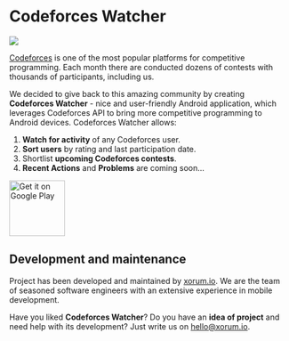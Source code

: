 # Codeforces Watcher

![](https://github.com/xorum-io/codeforces_watcher/blob/dev/Codeforces%20Watcher.png)

[Codeforces](https://codeforces.com/) is one of the most popular platforms for competitive programming. Each month there are conducted dozens of contests with thousands of participants, including us.

We decided to give back to this amazing community by creating **Codeforces Watcher** - nice and user-friendly Android application, which leverages Codeforces API to bring more competitive programming to Android devices. Codeforces Watcher allows:
1. **Watch for activity** of any Codeforces user.
2. **Sort users** by rating and last participation date.
3. Shortlist **upcoming Codeforces contests**.
4. **Recent Actions** and **Problems** are coming soon...

<a href='https://play.google.com/store/apps/details?id=com.bogdan.codeforceswatcher&pcampaignid=MKT-Other-global-all-co-prtnr-py-PartBadge-Mar2515-1'><img alt='Get it on Google Play' src='https://play.google.com/intl/en_us/badges/images/generic/en_badge_web_generic.png' height="100px"></a>

## Development and maintenance

Project has been developed and maintained by [xorum.io](http://bit.ly/xorum_source_gh_cw). We are the team of seasoned software engineers with an extensive experience in mobile development.

Have you liked **Codeforces Watcher**? Do you have an **idea of project** and need help with its development? Just write us on hello@xorum.io.
